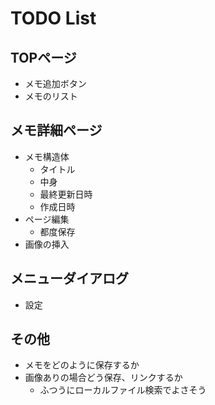 # TODO List

## TOPページ

- メモ追加ボタン
- メモのリスト

## メモ詳細ページ

- メモ構造体
  - タイトル
  - 中身
  - 最終更新日時
  - 作成日時
- ページ編集
  - 都度保存
- 画像の挿入

## メニューダイアログ

- 設定

## その他

- メモをどのように保存するか
- 画像ありの場合どう保存、リンクするか
  - ふつうにローカルファイル検索でよさそう
